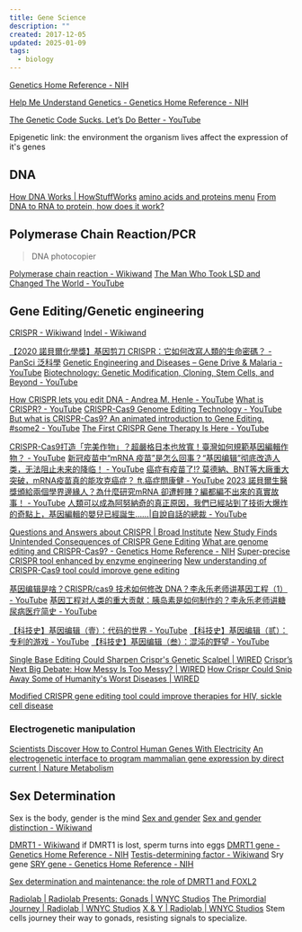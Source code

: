 ```yaml
---
title: Gene Science
description: ""
created: 2017-12-05
updated: 2025-01-09
tags:
  - biology
---
```


[Genetics Home Reference - NIH](https://ghr.nlm.nih.gov/)

[Help Me Understand Genetics - Genetics Home Reference - NIH](https://ghr.nlm.nih.gov/primer)

[The Genetic Code Sucks. Let’s Do Better - YouTube](https://www.youtube.com/watch?v=9j7oEuFrGz4)

Epigenetic link: the environment the organism lives affect the expression of it's genes

## DNA

[How DNA Works | HowStuffWorks](https://science.howstuffworks.com/life/cellular-microscopic/dna.htm/printable)
[amino acids and proteins menu](https://www.chemguide.co.uk/organicprops/aminoacidmenu.html)
[From DNA to RNA to protein, how does it work?](https://science-explained.com/theory/dna-rna-and-protein/)

## Polymerase Chain Reaction/PCR

> DNA photocopier

[Polymerase chain reaction - Wikiwand](https://www.wikiwand.com/en/articles/Polymerase_chain_reaction)
[The Man Who Took LSD and Changed The World - YouTube](https://www.youtube.com/watch?v=zaXKQ70q4KQ)

## Gene Editing/Genetic engineering

[CRISPR - Wikiwand](https://www.wikiwand.com/en/CRISPR)
[Indel - Wikiwand](https://www.wikiwand.com/en/Indel)

[【2020 諾貝爾化學獎】基因剪刀 CRISPR：它如何改寫人類的生命密碼？ - PanSci 泛科學](https://pansci.asia/archives/335248)
[Genetic Engineering and Diseases – Gene Drive & Malaria - YouTube](https://www.youtube.com/watch?v=TnzcwTyr6cE)
[Biotechnology: Genetic Modification, Cloning, Stem Cells, and Beyond - YouTube](https://www.youtube.com/watch?v=OVf_ASEGuns)

[How CRISPR lets you edit DNA - Andrea M. Henle - YouTube](https://www.youtube.com/watch?v=6tw_JVz_IEc)
[What is CRISPR? - YouTube](https://www.youtube.com/watch?v=MnYppmstxIs)
[CRISPR-Cas9 Genome Editing Technology - YouTube](https://www.youtube.com/watch?v=IiPL5HgPehs)
[But what is CRISPR-Cas9? An animated introduction to Gene Editing. #some2 - YouTube](https://www.youtube.com/watch?v=ANehpGhbuF4)
[The First CRISPR Gene Therapy Is Here - YouTube](https://www.youtube.com/watch?v=uHWD8RSw4As)

[CRISPR-Cas9打造「完美作物」？超嚴格日本也放寬！臺灣如何規範基因編輯作物？ - YouTube](https://www.youtube.com/watch?v=FW2QOWDlKzA)
[新冠疫苗中“mRNA 疫苗”是怎么回事？“基因编辑”彻底改造人类，无法阻止未来的降临！ - YouTube](https://www.youtube.com/watch?v=lQyjO2KFetY)
[癌症有疫苗了!? 莫德納、BNT等大廠重大突破，mRNA疫苗真的能攻克癌症？ ft.癌症問康健 - YouTube](https://www.youtube.com/watch?v=A-QvDbb1C9c)
[2023 諾貝爾生醫獎頒給兩個學界邊緣人？為什麼研究mRNA 卻遭輕賤？編都編不出來的真實故事！ - YouTube](https://www.youtube.com/watch?v=3BucDj68UU4)
[人類可以成為阿努納奇的真正原因，我們已經站到了技術大爆炸的奇點上，基因編輯的嬰兒已經誕生……|自說自話的總裁 - YouTube](https://www.youtube.com/watch?v=8ylUQcJTDdc)

[Questions and Answers about CRISPR | Broad Institute](https://www.broadinstitute.org/what-broad/areas-focus/project-spotlight/questions-and-answers-about-crispr)
[New Study Finds Unintended Consequences of CRISPR Gene Editing](https://gizmodo.com/new-study-finds-unintended-consequences-of-crispr-gene-1827692218/amp)
[What are genome editing and CRISPR-Cas9? - Genetics Home Reference - NIH](https://ghr.nlm.nih.gov/primer/genomicresearch/genomeediting)
[Super-precise CRISPR tool enhanced by enzyme engineering](https://www.nature.com/articles/d41586-020-00340-w)
[New understanding of CRISPR-Cas9 tool could improve gene editing](https://phys.org/news/2020-07-crispr-cas9-tool-gene.amp)

[基因编辑是啥？CRISPR/cas9 技术如何修改 DNA？李永乐老师讲基因工程（1） - YouTube](https://www.youtube.com/watch?v=o1MdiW5UZh0)
[基因工程对人类的重大贡献：胰岛素是如何制作的？李永乐老师讲糖尿病医疗简史 - YouTube](https://www.youtube.com/watch?v=2UtZHz3OfJg)

[【科技史】基因编辑（壹）：代码的世界 - YouTube](https://www.youtube.com/watch?v=J-t4dB3IM9M)
[【科技史】基因编辑（贰）：专利的游戏 - YouTube](https://www.youtube.com/watch?v=t5547dPll5w)
[【科技史】基因编辑（叁）：混沌的野望 - YouTube](https://www.youtube.com/watch?v=nib-bnjNiKg)

[Single Base Editing Could Sharpen Crispr's Genetic Scalpel | WIRED](https://www.wired.com/story/new-science-could-sharpen-crisprs-gene-editing-scalpel/)
[Crispr’s Next Big Debate: How Messy Is Too Messy? | WIRED](https://www.wired.com/2017/06/crispr-mutations/)
[How Crispr Could Snip Away Some of Humanity's Worst Diseases | WIRED](https://www.wired.com/2017/05/crispr-snip-away-humanitys-worst-diseases/)

[Modified CRISPR gene editing tool could improve therapies for HIV, sickle cell disease](https://phys.org/news/2019-11-crispr-gene-tool-therapies-hiv.amp)

### Electrogenetic manipulation

[Scientists Discover How to Control Human Genes With Electricity](https://www.popularmechanics.com/science/health/a44714690/scientists-control-human-genes-with-electricity/)
[An electrogenetic interface to program mammalian gene expression by direct current | Nature Metabolism](https://www.nature.com/articles/s42255-023-00850-7)

## Sex Determination

Sex is the body, gender is the mind
[Sex and gender](https://www.coe.int/en/web/gender-matters/sex-and-gender)
[Sex and gender distinction - Wikiwand](https://www.wikiwand.com/en/Sex_and_gender_distinction)

[DMRT1 - Wikiwand](https://www.wikiwand.com/en/DMRT1) if DMRT1 is lost, sperm turns into eggs
[DMRT1 gene - Genetics Home Reference - NIH](https://ghr.nlm.nih.gov/gene/DMRT1)
[Testis-determining factor - Wikiwand](https://www.wikiwand.com/en/Testis-determining_factor) Sry gene
[SRY gene - Genetics Home Reference - NIH](https://ghr.nlm.nih.gov/gene/SRY)

[Sex determination and maintenance: the role of DMRT1 and FOXL2](https://www.ncbi.nlm.nih.gov/pmc/articles/PMC5676419/)

[Radiolab | Radiolab Presents: Gonads | WNYC Studios](https://www.wnycstudios.org/shows/radiolab/projects/radiolab-presents-gonads)
[The Primordial Journey | Radiolab | WNYC Studios](https://www.wnycstudios.org/story/theprimordialjourney/)
[X & Y | Radiolab | WNYC Studios](https://www.wnycstudios.org/story/gonads-xy)
Stem cells journey their way to gonads, resisting signals to specialize.
